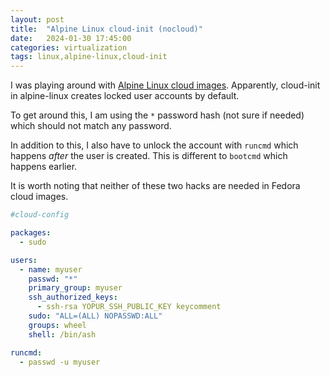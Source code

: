 ```yaml
---
layout: post
title:  "Alpine Linux cloud-init (nocloud)"
date:   2024-01-30 17:45:00
categories: virtualization
tags: linux,alpine-linux,cloud-init
---
```


I was playing around with [Alpine Linux cloud images][Alpine Linux cloud images]. Apparently, cloud-init in alpine-linux creates locked user accounts by default.

To get around this, I am using the `*` password hash (not sure if needed) which should not match any password. 

In addition to this, I also have to unlock the account with `runcmd` which happens *after* the user is created. This is different to `bootcmd` which happens earlier.

It is worth noting that neither of these two hacks are needed in Fedora cloud images.


```yaml
#cloud-config

packages:
  - sudo

users:
  - name: myuser
    passwd: "*"
    primary_group: myuser
    ssh_authorized_keys:
      - ssh-rsa YOPUR_SSH_PUBLIC_KEY keycomment
    sudo: "ALL=(ALL) NOPASSWD:ALL"
    groups: wheel
    shell: /bin/ash

runcmd:
  - passwd -u myuser
```


[Alpine Linux cloud images]: https://www.alpinelinux.org/cloud/
